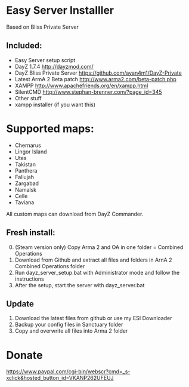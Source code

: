Easy Server Installler
=======================
Based on Bliss Private Server

Included:
-
- Easy Server setup script
- DayZ 1.7.4                http://dayzmod.com/
- DayZ Bliss Private Server https://github.com/ayan4m1/DayZ-Private
- Latest ArmA 2 Beta patch  http://www.arma2.com/beta-patch.php
- XAMPP                     http://www.apachefriends.org/en/xampp.html
- SilentCMD                 http://www.stephan-brenner.com/?page_id=345
- Other stuff
- xampp installer (if you want this)

Supported maps:
=
- Chernarus
- Lingor Island
- Utes
- Takistan
- Panthera
- Fallujah
- Zargabad
- Namalsk
- Celle
- Taviana

All custom maps can download from DayZ Commander.

Fresh install:
----------
0. (Steam version only) Copy Arma 2 and OA in one folder = Combined Operations
1. Download from Github and extract all files and folders in ArnA 2 Combined Operations folder
2. Run dayz_server_setup.bat with Administrator mode and follow the instructions
3. After the setup, start the server with dayz_server.bat

Update
-
1. Download the latest files from github or use my ESI Downloader
2. Backup your config files in Sanctuary folder
3. Copy and overwrite all files into Arma 2 folder

Donate
=
https://www.paypal.com/cgi-bin/webscr?cmd=_s-xclick&hosted_button_id=VKANP262UFEUJ
